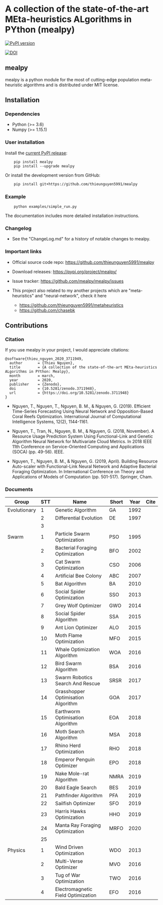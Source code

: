 # A collection of the state-of-the-art MEta-heuristics ALgorithms in PYthon (mealpy)
[![PyPI version](https://badge.fury.io/py/mealpy.svg)](https://badge.fury.io/py/mealpy)

[![DOI](https://zenodo.org/badge/DOI/10.5281/zenodo.3711949.svg)](https://doi.org/10.5281/zenodo.3711948)

## mealpy
mealpy is a python module for the most of cutting-edge population meta-heuristic algorithms and is distributed
under MIT license.

## Installation

### Dependencies
* Python (>= 3.6)
* Numpy (>= 1.15.1)

### User installation
Install the [current PyPI release](https://pypi.python.org/pypi/mealpy):
```code 
    pip install mealpy
    pip install --upgrade mealpy 
```
Or install the development version from GitHub:
```bash
    pip install git+https://github.com/thieunguyen5991/mealpy
```

### Example
```code 
    python examples/simple_run.py
```
The documentation includes more detailed installation instructions.

### Changelog
* See the "ChangeLog.md" for a history of notable changes to mealpy.


### Important links

* Official source code repo: https://github.com/thieunguyen5991/mealpy
* Download releases: https://pypi.org/project/mealpy/
* Issue tracker: https://github.com/mealpy/mealpy/issues

* This project also related to my another projects which are "meta-heuristics" and "neural-network", check it here
    * https://github.com/thieunguyen5991/metaheuristics
    * https://github.com/chasebk
    

## Contributions 

### Citation
If you use mealpy in your project, I would appreciate citations: 

```code 
@software{thieu_nguyen_2020_3711949,
  author       = {Thieu Nguyen},
  title        = {A collection of the state-of-the-art MEta-heuristics ALgorithms in PYthon: Mealpy},
  month        = march,
  year         = 2020,
  publisher    = {Zenodo},
  doi          = {10.5281/zenodo.3711948},
  url          = {https://doi.org/10.5281/zenodo.3711948}
}
```

* Nguyen, T., Nguyen, T., Nguyen, B. M., & Nguyen, G. (2019). Efficient Time-Series Forecasting Using Neural Network and Opposition-Based Coral Reefs Optimization. International Journal of Computational Intelligence Systems, 12(2), 1144-1161.

* Nguyen, T., Tran, N., Nguyen, B. M., & Nguyen, G. (2018, November). A Resource Usage Prediction System Using Functional-Link and Genetic Algorithm Neural Network for Multivariate Cloud Metrics. In 2018 IEEE 11th Conference on Service-Oriented Computing and Applications (SOCA) (pp. 49-56). IEEE.

* Nguyen, T., Nguyen, B. M., & Nguyen, G. (2019, April). Building Resource Auto-scaler with Functional-Link Neural Network and Adaptive Bacterial Foraging Optimization. In International Conference on Theory and Applications of Models of Computation (pp. 501-517). Springer, Cham.


### Documents


| Group        | STT | Name                               | Short | Year | Cite |
|--------------|-----|------------------------------------|-------|------|------|
| Evolutionary | 1   | Genetic Algorithm                  | GA    | 1992 |      |
|              | 2   | Differential Evolution             | DE    | 1997 |      |
|              | 3   |                                    |       |      |      |
| Swarm        | 1   | Particle Swarm Optimization        | PSO   | 1995 |      |
|              | 2   | Bacterial Foraging Optimization    | BFO   | 2002 |      |
|              | 3   | Cat Swarm Optimization             | CSO   | 2006 |      |
|              | 4   | Artificial Bee Colony              | ABC   | 2007 |      |
|              | 5   | Bat Algorithm                      | BA    | 2010 |      |
|              | 6   | Social Spider Optimization         | SSO   | 2013 |      |
|              | 7   | Grey Wolf Optimizer                | GWO   | 2014 |      |
|              | 8   | Social Spider Algorithm            | SSA   | 2015 |      |
|              | 9   | Ant Lion Optimizer                 | ALO   | 2015 |      |
|              | 10  | Moth Flame Optimization            | MFO   | 2015 |      |
|              | 11  | Whale Optimization Algorithm       | WOA   | 2016 |      |
|              | 12  | Bird Swarm Algorithm               | BSA   | 2016 |      |
|              | 13  | Swarm Robotics Search And Rescue   | SRSR  | 2017 |      |
|              | 14  | Grasshopper Optimisation Algorithm | GOA   | 2017 |      |
|              | 15  | Earthworm Optimisation Algorithm   | EOA   | 2018 |      |
|              | 16  | Moth Search Algorithm              | MSA   | 2018 |      |
|              | 17  | Rhino Herd Optimization            | RHO   | 2018 |      |
|              | 18  | Emperor Penguin Optimizer          | EPO   | 2018 |      |
|              | 19  | Nake Mole\-rat Algorithm           | NMRA  | 2019 |      |
|              | 20  | Bald Eagle Search                  | BES   | 2019 |      |
|              | 21  | Pathfinder Algorithm               | PFA   | 2019 |      |
|              | 22  | Sailfish Optimizer                 | SFO   | 2019 |      |
|              | 23  | Harris Hawks Optimization          | HHO   | 2019 |      |
|              | 24  | Manta Ray Foraging Optimization    | MRFO  | 2020 |      |
|              | 25  |                                    |       |      |      |
| Physics      | 1   | Wind Driven Optimization           | WDO   | 2013 |      |
|              | 2   | Multi\-Verse Optimizer             | MVO   | 2016 |      |
|              | 3   | Tug of War Optimization            | TWO   | 2016 |      |
|              | 4   | Electromagnetic Field Optimization | EFO   | 2016 |      |








